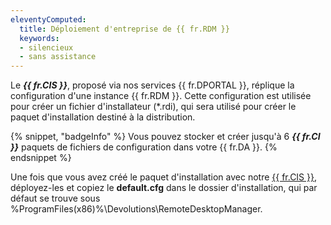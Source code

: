 ```yaml
---
eleventyComputed:
  title: Déploiement d'entreprise de {{ fr.RDM }}
  keywords:
  - silencieux
  - sans assistance
---
```

Le ***{{ fr.CIS }}***, proposé via nos services {{ fr.DPORTAL }}, réplique la configuration d'une instance {{ fr.RDM }}. Cette configuration est utilisée pour créer un fichier d'installateur (*.rdi), qui sera utilisé pour créer le paquet d'installation destiné à la distribution.

{% snippet, "badgeInfo" %}
Vous pouvez stocker et créer jusqu'à 6 ***{{ fr.CI }}*** paquets de fichiers de configuration dans votre {{ fr.DA }}.
{% endsnippet %}

Une fois que vous avez créé le paquet d'installation avec notre [{{ fr.CIS }}](/rdm/windows/installation/client/custom-installer-service/), déployez-les et copiez le **default.cfg** dans le dossier d'installation, qui par défaut se trouve sous %ProgramFiles(x86)%\Devolutions\RemoteDesktopManager.
